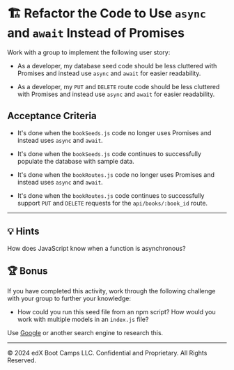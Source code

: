 # 🏗️ Refactor the Code to Use `async` and `await` Instead of Promises

Work with a group to implement the following user story:

* As a developer, my database seed code should be less cluttered with Promises and instead use `async` and `await` for easier readability.

* As a developer, my `PUT` and `DELETE` route code should be less cluttered with Promises and instead use `async` and `await` for easier readability.

## Acceptance Criteria

* It's done when the `bookSeeds.js` code no longer uses Promises and instead uses `async` and `await`.

* It's done when the `bookSeeds.js` code continues to successfully populate the database with sample data.

* It's done when the `bookRoutes.js` code no longer uses Promises and instead uses `async` and `await`.

* It's done when the `bookRoutes.js` code continues to successfully support `PUT` and `DELETE` requests for the `api/books/:book_id` route.

---

## 💡 Hints

How does JavaScript know when a function is asynchronous?

## 🏆 Bonus

If you have completed this activity, work through the following challenge with your group to further your knowledge:

* How could you run this seed file from an npm script? How would you work with multiple models in an `index.js` file?

Use [Google](https://www.google.com) or another search engine to research this.

---
© 2024 edX Boot Camps LLC. Confidential and Proprietary. All Rights Reserved.
